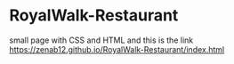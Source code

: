 # RoyalWalk-Restaurant
small page with CSS and HTML and this is the link 
 https://zenab12.github.io/RoyalWalk-Restaurant/index.html
